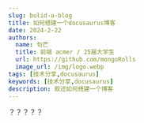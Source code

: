 ```yaml
---
slug: bulid-a-blog
title: 如何搭建一个docusaurus博客
date: 2024-2-22
authors: 
  name: 句芒
  title: 前端 acmer / 25届大学生
  url: https://github.com/mongoRolls
  image_url: /img/logo.webp
tags: [技术分享,docusaurus]
keywords: [技术分享,docusaurus]
description: 叙述如何搭建一个博客
---
```


？？？？？



<!-- truncate -->